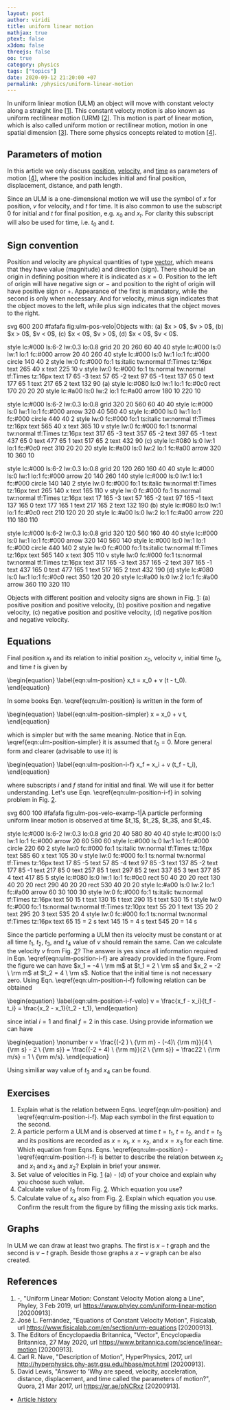 ```yaml
---
layout: post
author: viridi
title: uniform linear motion
mathjax: true
ptext: false
x3dom: false
threejs: false
oo: true
category: physics
tags: ["topics"]
date: 2020-09-12 21:20:00 +07
permalink: /physics/uniform-linear-motion
---
```

In uniform liniear motion (ULM) an object will move with constant velocty along a straight line [[1](#ref1)]. This constant velocty motion is also known as uniform rectilinear motion (URM) [[2](#ref1)]. This motion is part of linear motion, which is also called uniform motion or rectilinear motion, motion in one spatial dimension [[3](#ref3)]. There some physics concepts related to motion [[4](#ref4)].


## Parameters of motion
In this article we only discuss [position](position), [velocity](velocity), and [time](time) as parameters of motion [[4](#ref4)], where the position includes initial and final position, displacement, distance, and path length.

Since an ULM is a one-dimensional motion we will use the symbol of $x$ for position, $v$ for velocity, and $t$ for time. It is also common to use the subscript $0$ for initial and $t$ for final position, e.g. $x_0$ and $x_t$. For clarity this subscript will also be used for time, i.e.  $t_0$ and $t$.


## Sign convention
Position and velocity are physical quantities of type [vector](vector), which means that they have value (magnitude) and direction (sign). There should be an origin in defining position where it is indicated as $x = 0$. Position to the left of origin will have negative sign or $-$ and position to the right of origin will have positive sign or $+$. Appearance of the first is mandatory, while the second is only when necessary. And for velocity, minus sign indicates that the object moves to the left, while plus sign indicates that the object moves to the right.

<oo>
svg 600 200 #fafafa fig:ulm-pos-velo|Objects with: (a) $x > 0$, $v > 0$, (b) $x > 0$, $v < 0$, (c) $x < 0$, $v > 0$, (d) $x < 0$, $v < 0$.

style lc:#000 ls:6-2 lw:0.3 lo:0.8
grid 20 20 260 60 40 40
style lc:#000 ls:0 lw:1 lo:1 fc:#000
arrow 20 40 260 40
style lc:#000 ls:0 lw:1 lo:1 fc:#000
circle 140 40 2
style lw:0 fc:#000 fo:1 ts:italic tw:normal tf:Times tz:16px
text 265 40 x
text 225 10 v
style lw:0 fc:#000 fo:1 ts:normal tw:normal tf:Times tz:16px
text 17 65 -3
text 57 65 -2
text 97 65 -1
text 137 65 0
text 177 65 1
text 217 65 2
text 132 90 (a)
style lc:#080 ls:0 lw:1 lo:1 fc:#0c0
rect 170 20 20 20
style lc:#a00 ls:0 lw:2 lo:1 fc:#a00
arrow 180 10 220 10

style lc:#000 ls:6-2 lw:0.3 lo:0.8
grid 320 20 560 60 40 40
style lc:#000 ls:0 lw:1 lo:1 fc:#000
arrow 320 40 560 40
style lc:#000 ls:0 lw:1 lo:1 fc:#000
circle 440 40 2
style lw:0 fc:#000 fo:1 ts:italic tw:normal tf:Times tz:16px
text 565 40 x
text 365 10 v
style lw:0 fc:#000 fo:1 ts:normal tw:normal tf:Times tz:16px
text 317 65 -3
text 357 65 -2
text 397 65 -1
text 437 65 0
text 477 65 1
text 517 65 2
text 432 90 (c)
style lc:#080 ls:0 lw:1 lo:1 fc:#0c0
rect 310 20 20 20
style lc:#a00 ls:0 lw:2 lo:1 fc:#a00
arrow 320 10 360 10

style lc:#000 ls:6-2 lw:0.3 lo:0.8
grid 20 120 260 160 40 40
style lc:#000 ls:0 lw:1 lo:1 fc:#000
arrow 20 140 260 140
style lc:#000 ls:0 lw:1 lo:1 fc:#000
circle 140 140 2
style lw:0 fc:#000 fo:1 ts:italic tw:normal tf:Times tz:16px
text 265 140 x
text 165 110 v
style lw:0 fc:#000 fo:1 ts:normal tw:normal tf:Times tz:16px
text 17 165 -3
text 57 165 -2
text 97 165 -1
text 137 165 0
text 177 165 1
text 217 165 2
text 132 190 (b)
style lc:#080 ls:0 lw:1 lo:1 fc:#0c0
rect 210 120 20 20
style lc:#a00 ls:0 lw:2 lo:1 fc:#a00
arrow 220 110 180 110

style lc:#000 ls:6-2 lw:0.3 lo:0.8
grid 320 120 560 160 40 40
style lc:#000 ls:0 lw:1 lo:1 fc:#000
arrow 320 140 560 140
style lc:#000 ls:0 lw:1 lo:1 fc:#000
circle 440 140 2
style lw:0 fc:#000 fo:1 ts:italic tw:normal tf:Times tz:16px
text 565 140 x
text 305 110 v
style lw:0 fc:#000 fo:1 ts:normal tw:normal tf:Times tz:16px
text 317 165 -3
text 357 165 -2
text 397 165 -1
text 437 165 0
text 477 165 1
text 517 165 2
text 432 190 (d)
style lc:#080 ls:0 lw:1 lo:1 fc:#0c0
rect 350 120 20 20
style lc:#a00 ls:0 lw:2 lo:1 fc:#a00
arrow 360 110 320 110
</oo>

Objects with different position and velocity signs are shown in Fig. <a href="#fig:ulm-pos-velo">1</a>: (a) positive position and positive velocity, (b) positive position and negative velocity, (c) negative position and positive velocity, (d) negative position and negative velocity.


## Equations
Final position $x_t$ and its relation to initial position $x_0$, velocity $v$, initial time $t_0$, and time $t$ is given by

\begin{equation}
\label{eqn:ulm-position}
x_t = x_0 + v (t - t_0).
\end{equation}

In some books Eqn. \eqref{eqn:ulm-position} is written in the form of

\begin{equation}
\label{eqn:ulm-position-simpler}
x = x_0 + v t,
\end{equation}

which is simpler but with the same meaning. Notice that in Eqn. \eqref{eqn:ulm-position-simpler} it is assumed that $t_0 = 0$. More general form and clearer (advisable to use it) is

\begin{equation}
\label{eqn:ulm-position-i-f}
x_f = x_i + v (t_f - t_i),
\end{equation}

where subscripts $i$ and $f$ stand for initial and final. We will use it for better understanding. Let's use Eqn. \eqref{eqn:ulm-position-i-f} in solving problem in Fig. <a href="#fig:ulm-pos-velo-examp-1">2</a>.

<oo>
svg 600 100 #fafafa fig:ulm-pos-velo-examp-1|A particle performing uniform linear motion is observed at time $t_1$, $t_2$, $t_3$, and $t_4$.

style lc:#000 ls:6-2 lw:0.3 lo:0.8
grid 20 40 580 80 40 40
style lc:#000 ls:0 lw:1 lo:1 fc:#000
arrow 20 60 580 60
style lc:#000 ls:0 lw:1 lo:1 fc:#000
circle 220 60 2
style lw:0 fc:#000 fo:1 ts:italic tw:normal tf:Times tz:16px
text 585 60 x
text 105 30 v
style lw:0 fc:#000 fo:1 ts:normal tw:normal tf:Times tz:16px
text 17 85 -5
text 57 85 -4
text 97 85 -3
text 137 85 -2
text 177 85 -1
text 217 85 0
text 257 85 1
text 297 85 2
text 337 85 3
text 377 85 4
text 417 85 5
style lc:#080 ls:0 lw:1 lo:1 fc:#0c0
rect 50 40 20 20
rect 130 40 20 20
rect 290 40 20 20
rect 530 40 20 20
style lc:#a00 ls:0 lw:2 lo:1 fc:#a00
arrow 60 30 100 30
style lw:0 fc:#000 fo:1 ts:italic tw:normal tf:Times tz:16px
text 50 15 t
text 130 15 t
text 290 15 t
text 530 15 t
style lw:0 fc:#000 fo:1 ts:normal tw:normal tf:Times tz:10px
text 55 20 1
text 135 20 2
text 295 20 3
text 535 20 4
style lw:0 fc:#000 fo:1 ts:normal tw:normal tf:Times tz:16px
text 65 15 = 2 s
text 145 15 = 4 s
text 545 20 = 14 s
</oo>

Since the particle performing a ULM then its velocity must be constant or at all time $t_1$, $t_2$, $t_3$, and $t_4$ value of $v$ should remain the same. Can we calculate the velocity $v$ from Fig. <a href="#fig:ulm-pos-velo-examp-1">2</a>? The answer is yes since all information required in Eqn. \eqref{eqn:ulm-position-i-f} are already provided in the figure. From the figure we can have $x_1 = -4 \ \rm m$ at $t_1 = 2 \ \rm s$ and $x_2 = -2 \ \rm m$ at $t_2 = 4 \ \rm s$. Notice that the initial time is not necessary zero. Using Eqn. \eqref{eqn:ulm-position-i-f} following relation can be obtained

\begin{equation}
\label{eqn:ulm-position-i-f-velo}
v = \frac{x_f - x_i}{t_f - t_i} = \frac{x_2 - x_1}{t_2 - t_1},
\end{equation}

since intial $i = 1$ and final $f = 2$ in this case. Using provide information we can have

\begin{equation}
\nonumber
v = \frac{(-2 ) \ {\rm m} - (-4)\ {\rm m}}{4 \ {\rm s} - 2 \ {\rm s}} = \frac{(-2 + 4) \ {\rm m}}{2 \ {\rm s}} = \frac22 \ {\rm m/s} = 1 \ {\rm m/s}.
\end{equation}

Using similiar way value of $t_3$ and $x_4$ can be found.


## Exercises
1. Explain what is the relation between Eqns. \eqref{eqn:ulm-position} and \eqref{eqn:ulm-position-i-f}. Map each symbol in the first equation to the second.
2. A particle perform a ULM and is observed at time $t = t_1$, $t = t_2$, and $t = t_3$ and its positions are recorded as $x = x_1$, $x = x_2$, and $x = x_3$ for each time. Which equation from Eqns.  Eqns. \eqref{eqn:ulm-position} - \eqref{eqn:ulm-position-i-f} is better to describe the relation between $x_2$ and $x_1$ and $x_3$ and $x_2$? Explain in brief your answer.
3. Set value of velocities in Fig. <a href="#fig:ulm-pos-velo">1</a> (a) - (d) of your choice and explain why you choose such value.
4. Calculate value of $t_3$ from Fig. <a href="#fig:ulm-pos-velo-examp-1">2</a>. Which equation you use?
5. Calculate value of $x_4$ also from Fig. <a href="#fig:ulm-pos-velo-examp-1">2</a>. Explain which equation you use. Confirm the result from the figure by filling the missing axis tick marks.


## Graphs
In ULM we can draw at least two graphs. The first is $x - t$ graph and the second is $v - t$ graph. Beside those graphs a $x - v$ graph can be also created.


## References
1. <a name="ref2"></a>-, "Uniform Linear Motion: Constant Velocity Motion along a Line", Phyley, 3 Feb 2019, url <https://www.phyley.com/uniform-linear-motion> [20200913].
2. <a name="ref2"></a>José L. Fernández, "Equations of Constant Velocity Motion", Fisicalab, url <https://www.fisicalab.com/en/section/urm-equations> [20200913].
3. <a name="ref3"></a>The Editors of Encyclopaedia Britannica, "Vector", Encyclopædia Britannica, 27 May 2020, url <https://www.britannica.com/science/linear-motion> [20200913].
4. <a name="ref4"></a>Carl R. Nave, "Description of Motion", HyperPhysics, 2017, url <http://hyperphysics.phy-astr.gsu.edu/hbase/mot.html> [20200913].
5. <a name="ref5"></a>David Lewis, "Answer to 'Why are speed, velocity, acceleration, distance, displacement, and time called the parameters of motion?", Quora, 21 Mar 2017, url <https://qr.ae/pNCRxz> [20200913].

+ [Article history](https://github.com/butiran/butiran.github.io/commits/master/_posts/phys/2020-09-12-uniform-linear-motion.md)
